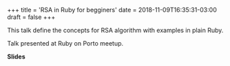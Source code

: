 +++
title = 'RSA in Ruby for begginers'
date = 2018-11-09T16:35:31-03:00
draft = false
+++

This talk define the concepts for RSA algorithm with examples in plain Ruby.

Talk presented at Ruby on Porto meetup.

**Slides**
